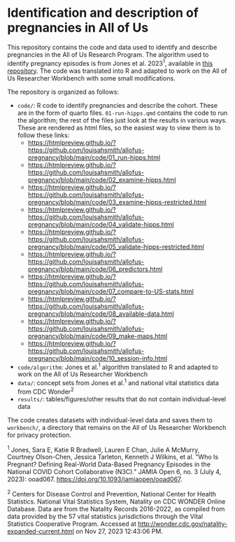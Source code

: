 # Identification and description of pregnancies in All of Us

This repository contains the code and data used to identify and describe pregnancies in the All of Us Research Program. The algorithm used to identify pregnancy episodes is from Jones et al. 2023<sup>1</sup>, available in [this repository](https://github.com/jonessarae/n3c_pregnancy_cohort). The code was translated into R and adapted to work on the All of Us Researcher Workbench with some small modifications.

The repository is organized as follows:

- `code/`: R code to identify pregnancies and describe the cohort. These are in the form of quarto files. `01-run-hipps.qmd` contains the code to run the algorithm; the rest of the files just look at the results in various ways. These are rendered as html files, so the easiest way to view them is to follow these links:
  - https://htmlpreview.github.io/?https://github.com/louisahsmith/allofus-pregnancy/blob/main/code/01_run-hipps.html
  - https://htmlpreview.github.io/?https://github.com/louisahsmith/allofus-pregnancy/blob/main/code/02_examine-hipps.html
  - https://htmlpreview.github.io/?https://github.com/louisahsmith/allofus-pregnancy/blob/main/code/03_examine-hipps-restricted.html
  - https://htmlpreview.github.io/?https://github.com/louisahsmith/allofus-pregnancy/blob/main/code/04_validate-hipps.html
  - https://htmlpreview.github.io/?https://github.com/louisahsmith/allofus-pregnancy/blob/main/code/05_validate-hipps-restricted.html
  - https://htmlpreview.github.io/?https://github.com/louisahsmith/allofus-pregnancy/blob/main/code/06_predictors.html
  - https://htmlpreview.github.io/?https://github.com/louisahsmith/allofus-pregnancy/blob/main/code/07_compare-to-US-stats.html
  - https://htmlpreview.github.io/?https://github.com/louisahsmith/allofus-pregnancy/blob/main/code/08_available-data.html
  - https://htmlpreview.github.io/?https://github.com/louisahsmith/allofus-pregnancy/blob/main/code/09_make-maps.html
  - https://htmlpreview.github.io/?https://github.com/louisahsmith/allofus-pregnancy/blob/main/code/10_session-info.html
- `code/algorithm`: Jones et al.<sup>1</sup> algorithm translated to R and adapted to work on the All of Us Researcher Workbench
- `data/`: concept sets from Jones et al.<sup>1</sup> and national vital statistics data from CDC Wonder<sup>2</sup>
- `results/`: tables/figures/other results that do not contain individual-level data

The code creates datasets with individual-level data and saves them to `workbench/`, a directory that remains on the All of Us Researcher Workbench for privacy protection.


<sup>1</sup> Jones, Sara E, Katie R Bradwell, Lauren E Chan, Julie A McMurry, Courtney Olson-Chen, Jessica Tarleton, Kenneth J Wilkins, et al. "Who Is Pregnant? Defining Real-World Data-Based Pregnancy Episodes in the National COVID Cohort Collaborative (N3C)." JAMIA Open 6, no. 3 (July 4, 2023): ooad067. https://doi.org/10.1093/jamiaopen/ooad067.

<sup>2</sup> Centers for Disease Control and Prevention, National Center for Health Statistics. National Vital Statistics System, Natality on CDC WONDER Online Database. Data are from the Natality Records 2016-2022, as compiled from data provided by the 57 vital statistics jurisdictions through the Vital Statistics Cooperative Program. Accessed at http://wonder.cdc.gov/natality-expanded-current.html on Nov 27, 2023 12:43:06 PM.
